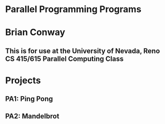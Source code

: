 # Parallel Programming Programs
# Brian Conway
## This is for use at the University of Nevada, Reno CS 415/615 Parallel Computing Class

# Projects

## PA1: Ping Pong

## PA2: Mandelbrot
